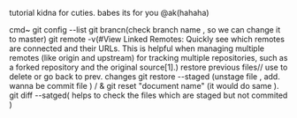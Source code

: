 tutorial kidna for cuties.
babes its for you @ak(hahaha)

cmd~
git config --list
git brancn(check branch name , so we can change it to master)
git remote -v(#View Linked Remotes: Quickly see which remotes are connected and their URLs. This is helpful when managing multiple remotes (like origin and upstream) for tracking multiple repositories, such as a forked repository and the original source[1].)
restore previous files// use to delete or go back to prev. changes 
git restore --staged (unstage file , add. wanna be commit file ) / & git reset "document name" (it would do same ).
git diff --satged( helps to check the files which are staged but not commited )
